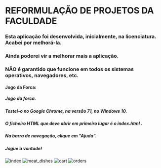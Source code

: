 # REFORMULAÇÃO DE PROJETOS DA FACULDADE

### Esta aplicação foi desenvolvida, inicialmente, na licenciatura. Acabei por melhorá-la.

### Ainda poderei vir a melhorar mais a aplicação.
### NÃO é garantido que funcione em todos os sistemas operativos, navegadores, etc.

#### Jogo da Forca:

##### 	Jogo da forca.
##### 	Testei-o no Google Chrome, na versão 71, no Windows 10.
#####   O ficheiro HTML que deve abrir em primeiro lugar é o index.html .
#####   Na barra de navegação, clique em "Ajuda".
#####   Jogue à vontade!

![index](https://user-images.githubusercontent.com/36827489/48169046-8ca9dd80-e2e9-11e8-8f71-a784a19f9978.png)
![meat_dishes](https://user-images.githubusercontent.com/36827489/48169047-8ca9dd80-e2e9-11e8-83e7-361c6b802a4a.png)
![cart](https://user-images.githubusercontent.com/36827489/48169044-8ca9dd80-e2e9-11e8-8637-a88cef6e04ee.png)
![orders](https://user-images.githubusercontent.com/36827489/48169048-8d427400-e2e9-11e8-983e-d866a0ed88cf.png)

